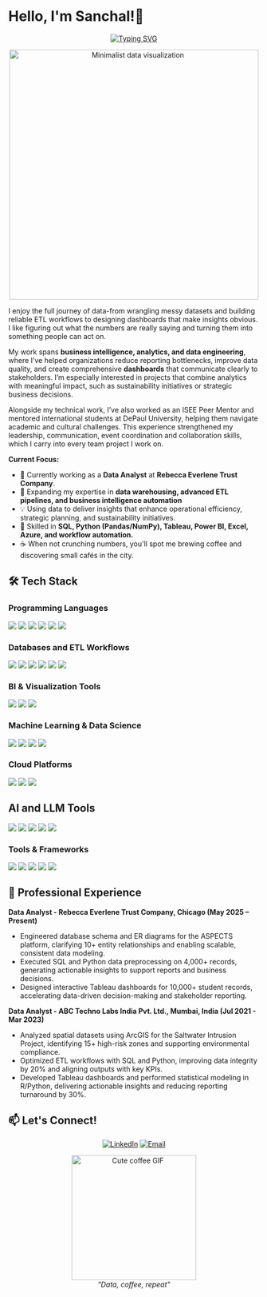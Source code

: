 # Hello, I'm Sanchal!🦋 

<div align="center">
  
[![Typing SVG](https://readme-typing-svg.herokuapp.com?font=Fira+Code&pause=1000&color=2E8B57&width=600&lines=Data+Analyst+and+BI+Analyst+%7C+Data+Scientist;Data+Storyteller+Making+Data+Speak;ML+%26+GenAI+Explorer)](https://git.io/typing-svg)

</div>

<p align="center">
  <img src="https://media.giphy.com/media/L8K62iTDkzGX6/giphy.gif" width="500" alt="Minimalist data visualization">
</p>

I enjoy the full journey of data-from wrangling messy datasets and building reliable ETL workflows to designing dashboards that make insights obvious. I like figuring out what the numbers are really saying and turning them into something people can act on.

My work spans **business intelligence, analytics, and data engineering**, where I’ve helped organizations reduce reporting bottlenecks, improve data quality, and create comprehensive **dashboards** that communicate clearly to stakeholders. I’m especially interested in projects that combine analytics with meaningful impact, such as sustainability initiatives or strategic business decisions.

Alongside my technical work, I’ve also worked as an ISEE Peer Mentor and mentored international students at DePaul University, helping them navigate academic and cultural challenges. This experience strengthened my leadership, communication, event coordination and collaboration skills, which I carry into every team project I work on.

**Current Focus:**
- 🔭 Currently working as a **Data Analyst** at **Rebecca Everlene Trust Company**.
- 🌱 Expanding my expertise in **data warehousing, advanced ETL pipelines, and business intelligence automation** 
- 💡 Using data to deliver insights that enhance operational efficiency, strategic planning, and sustainability initiatives.
- 🎯 Skilled in **SQL, Python (Pandas/NumPy), Tableau, Power BI, Excel, Azure, and workflow automation.**
- ☕ When not crunching numbers, you'll spot me brewing coffee and discovering small cafés in the city.

## 🛠️ Tech Stack 

### Programming Languages
<p>
  <img src="https://img.shields.io/badge/Python-3670A0?style=for-the-badge&logo=python&logoColor=white"/>
  <img src="https://img.shields.io/badge/SQL-003B57?style=for-the-badge&logo=postgresql&logoColor=white"/>
  <img src="https://img.shields.io/badge/R-276DC3?style=for-the-badge&logo=r&logoColor=white"/>
  <img src="https://img.shields.io/badge/Java-007396?style=for-the-badge&logo=java&logoColor=white"/>
  <img src="https://img.shields.io/badge/JavaScript-F7DF1E?style=for-the-badge&logo=javascript&logoColor=black"/>
  <img src="https://img.shields.io/badge/C%2B%2B-00599C?style=for-the-badge&logo=c%2B%2B&logoColor=white"/>
</p>

### Databases and ETL Workflows
<p>
  <img src="https://img.shields.io/badge/PostgreSQL-336791?style=for-the-badge&logo=postgresql&logoColor=white"/>
  <img src="https://img.shields.io/badge/MySQL-005C84?style=for-the-badge&logo=mysql&logoColor=white"/>
  <img src="https://img.shields.io/badge/Oracle-F80000?style=for-the-badge&logo=oracle&logoColor=white"/>
  <img src="https://img.shields.io/badge/Snowflake-56B9EB?style=for-the-badge&logo=snowflake&logoColor=white"/>  
  <img src="https://img.shields.io/badge/Databricks-E34A6F?style=for-the-badge&logo=databricks&logoColor=white"/>
  <img src="https://img.shields.io/badge/Talend-FF6D70?style=for-the-badge&logo=Talend&logoColor=white"/>
</p>

### BI & Visualization Tools
<p>
  <img src="https://img.shields.io/badge/Power%20BI-F2C811?style=for-the-badge&logo=powerbi&logoColor=black"/>
  <img src="https://img.shields.io/badge/Tableau-E97627?style=for-the-badge&logo=tableau&logoColor=white"/>
  <img src="https://img.shields.io/badge/Microsoft_Excel-217346?style=for-the-badge&logo=microsoft-excel&logoColor=white"/>
</p>

### Machine Learning & Data Science
<p>
  <img src="https://img.shields.io/badge/Predictive%20Modeling-6A1B9A?style=for-the-badge&logo=predictivemodeling&logoColor=white"/>  
  <img src="https://img.shields.io/badge/TensorFlow-FF6F00?style=for-the-badge&logo=tensorflow&logoColor=white"/>  
  <img src="https://img.shields.io/badge/PyTorch%20-00B2FF?style=for-the-badge&logo=PyTorch&logoColor=white"/>
  <img src="https://img.shields.io/badge/Scikit learn%20-F7931E?style=for-the-badge&logo=scikitlearn&logoColor=white"/>
</p>

### Cloud Platforms
<p>
  <img src="https://img.shields.io/badge/Azure-0078D4?style=for-the-badge&logo=microsoftazure&logoColor=white"/>
  <img src="https://img.shields.io/badge/AWS-%23FF9900.svg?style=for-the-badge&logo=amazon-aws&logoColor=white"/> 
  <img src="https://img.shields.io/badge/Google Cloud-4285F4?style=flat-square&logo=google-cloud&logoColor=white"/>
</p>

## AI and LLM Tools
<p>
   <img src="https://img.shields.io/badge/ChatGPT-74aa9c?style=for-the-badge&logo=openai&logoColor=white"/>
  <img src="https://img.shields.io/badge/Claude-D97757?style=for-the-badge&logo=claude&logoColor=white"/>
  <img src="https://img.shields.io/badge/Google%20Gemini-8E75B2?style=for-the-badge&logo=googlegemini&logoColor=white"/>
  <img src="https://img.shields.io/badge/Perplexity-1FB8CD?style=for-the-badge&logo=perplexity&logoColor=white"/>
  <img src="https://img.shields.io/badge/-Replicate-000000?style=for-the-badge&logo=replicate&logoColor=white"/>  
</p>

### Tools & Frameworks
<p>
  <img src="https://img.shields.io/badge/Jira-0052CC?style=for-the-badge&logo=jira&logoColor=white"/>
  <img src="https://img.shields.io/badge/GitHub-2496ED?style=for-the-badge&logo=GitHub&logoColor=white"/>
  <img src="https://img.shields.io/badge/React-20232A?style=for-the-badge&logo=react&logoColor=61DAFB"/>
  <img src="https://img.shields.io/badge/Agile-217346?style=for-the-badge&logo=agile&logoColor=white"/>  
  <img src="https://img.shields.io/badge/-Jupyter%20Notebook-F37626?logo=jupyter&style=flat-square"/>
</p>

## 💼 Professional Experience
**Data Analyst - Rebecca Everlene Trust Company, Chicago (May 2025 – Present)**
- Engineered database schema and ER diagrams for the ASPECTS platform, clarifying 10+ entity relationships and enabling scalable, consistent data modeling.
- Executed SQL and Python data preprocessing on 4,000+ records, generating actionable insights to support reports and business decisions.
- Designed interactive Tableau dashboards for 10,000+ student records, accelerating data-driven decision-making and stakeholder reporting.

**Data Analyst - ABC Techno Labs India Pvt. Ltd., Mumbai, India (Jul 2021 - Mar 2023)**
- Analyzed spatial datasets using ArcGIS for the Saltwater Intrusion Project, identifying 15+ high-risk zones and supporting environmental compliance.
- Optimized ETL workflows with SQL and Python, improving data integrity by 20% and aligning outputs with key KPIs.
- Developed Tableau dashboards and performed statistical modeling in R/Python, delivering actionable insights and reducing reporting turnaround by 30%.

## 📫 Let's Connect!

<p align="center">
  <a href="https://www.linkedin.com/in/sanchaldhurve/)" target="_blank"><img src="https://img.shields.io/badge/LinkedIn-0077B5?style=for-the-badge&logo=linkedin&logoColor=white" alt="LinkedIn"></a>
  <a href="mailto:sanchaldhurve@gmail.com" target="_blank">
    <img src="https://img.shields.io/badge/Email-D14836?style=for-the-badge&logo=gmail&logoColor=white" alt="Email">
  </a></p>


<p align="center">
  <img src="https://media4.giphy.com/media/v1.Y2lkPTc5MGI3NjExYzJ4ZjlyNjY2bzF1ejI0MGFkdjh5Z3hvanpxcTQ3N3F4cWozeGtxNyZlcD12MV9pbnRlcm5hbF9naWZfYnlfaWQmY3Q9Zw/M0suZ8XLn9MWeHdK4D/giphy.gif" width="250" alt="Cute coffee GIF">
  <br>
  <em>"Data, coffee, repeat"</em>
</p>


